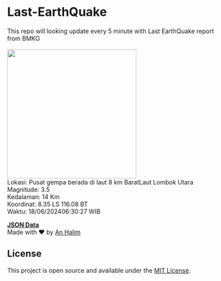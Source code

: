 # Last-EarthQuake
This repo will looking update every 5 minute with Last EarthQuake report from BMKG
<br>
<br>
<img src="https://static.bmkg.go.id/20240618063027.mmi.jpg" width="300"/>
<br>
Lokasi: Pusat gempa berada di laut 8 km BaratLaut Lombok Utara <br>
Magnitude: 3.5 <br>
Kedalaman: 14 Km <br>
Koordinat: 8.35 LS 116.08 BT <br>
Waktu: 18/06/202406:30:27 WIB <br>

<a href="./data/data.json">**JSON Data**</a>
<br>
Made with ❤️ by <a href="https://github.com/an-halim">An Halim</a>
## License

This project is open source and available under the [MIT License](LICENSE).
